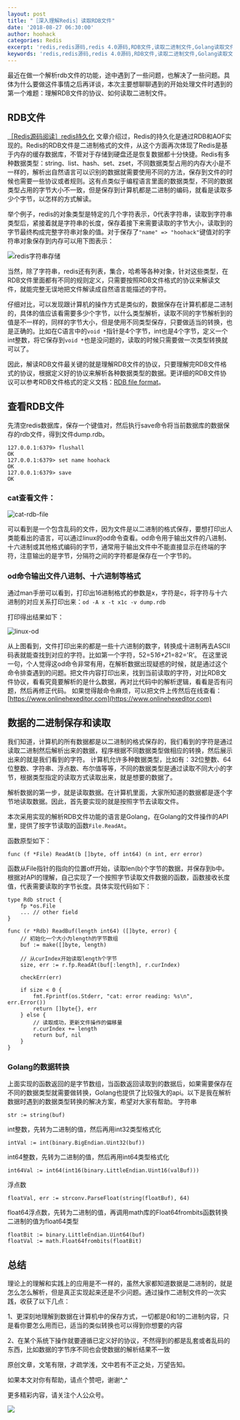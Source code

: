 ```yaml
---
layout: post
title: "［深入理解Redis］读取RDB文件"
date: '2018-08-27 06:30:00'
author: hoohack
categories: Redis
excerpt: 'redis,redis源码,redis 4.0源码,RDB文件,读取二进制文件,Golang读取文件'
keywords: 'redis,redis源码,redis 4.0源码,RDB文件,读取二进制文件,Golang读取文件'
---
```


最近在做一个解析rdb文件的功能，途中遇到了一些问题，也解决了一些问题。具体为什么要做这件事情之后再详谈，本次主要想聊聊遇到的开始处理文件时遇到的第一个难题：理解RDB文件的协议、如何读取二进制文件。

## RDB文件
[［Redis源码阅读］redis持久化](http://www.hoohack.me/2018/04/04/deep-learning-redis-durability)
文章介绍过，Redis的持久化是通过RDB和AOF实现的。Redis的RDB文件是二进制格式的文件，从这个方面再次体现了Redis是基于内存的缓存数据库，不管对于存储到硬盘还是恢复数据都十分快捷。Redis有多种数据类型：string、list、hash、set、zset，不同数据类型占用的内存大小是不一样的，解析出自然语言可以识别的数据就需要使用不同的方法，保存到文件的时候也需要一些协议或者规则。这有点类似于编程语言里面的数据类型，不同的数据类型占用的字节大小不一致，但是保存到计算机都是二进制的编码，就看是读取多少个字节，以怎样的方式解读。

<!--more-->

举个例子，redis的对象类型是特定的几个字符表示，0代表字符串，读取到字符串类型后，紧接着就是字符串的长度，保存着接下来需要读取的字节大小，读取到的字节最终构成完整字符串对象的值。对于保存了`"name" => "hoohack"`键值对的字符串对象保存到内存可以用下图表示：

![redis字符串存储](https://www.hoohack.me/assets/images/2018/08/redis-string-storage.png)

当然，除了字符串，redis还有列表，集合，哈希等各种对象，针对这些类型，在RDB文件里面都有不同的规则定义，只需要按照RDB文件格式的协议来解读文件，就能完整无误地把文件解读成自然语言能描述的字符。

仔细对比，可以发现跟计算机的操作方式是类似的，数据保存在计算机都是二进制的，具体的值应该看需要多少个字节，以什么类型解析，读取不同的字节解析到的值是不一样的，同样的字节大小，但是使用不同类型保存，只要做适当的转换，也是正确的。比如在C语言中的`void *`指针是4个字节，int也是4个字节，定义一个int整数，将它保存到`void *`也是没问题的，读取的时候只需要做一次类型转换就可以了。

因此，解读RDB文件最关键的就是理解RDB文件的协议，只要理解完RDB文件格式的协议，根据定义好的协议来解析各种数据类型的数据。更详细的RDB文件协议可以参考RDB文件格式的定义文档：[RDB file format](http://rdb.fnordig.de/file_format.html)。

## 查看RDB文件
先清空redis数据库，保存一个键值对，然后执行save命令将当前数据库的数据保存的rdb文件，得到文件dump.rdb。

    127.0.0.1:6379> flushall
    OK
    127.0.0.1:6379> set name hoohack
    OK
    127.0.0.1:6379> save
    OK

### cat查看文件：
![cat-rdb-file](http://www.hoohack.me/assets/images/2018/08/cat-rdb-file.png)

可以看到是一个包含乱码的文件，因为文件是以二进制的格式保存，要想打印出人类能看出的语言，可以通过linux的od命令查看。od命令用于输出文件的八进制、十六进制或其他格式编码的字节，通常用于输出文件中不能直接显示在终端的字符，注意输出的是字节，分隔符之间的字符都是保存在一个字节的。

### od命令输出文件八进制、十六进制等格式
通过man手册可以看到，打印出16进制格式的参数是x，字符是c，将字符与十六进制的对应关系打印出来：`od -A x -t x1c -v dump.rdb`

打印得出结果如下：

![linux-od](http://www.hoohack.me/assets/images/2018/08/linux-od.png)

从上图看到，文件打印出来的都是一些十六进制的数字，转换成十进制再去ASCII码表就能查找到对应的字符。比如第一个字符，52=5*16+2*1=82='R’。
在这里说一句，个人觉得这od命令非常有用，在解析数据出现疑惑的时候，就是通过这个命令排查遇到的问题。把文件内容打印出来，找到当前读取的字符，对比RDB文件协议，看看究竟要解析的是什么数据，再对比代码中的解析逻辑，看看是否有问题，然后再修正代码。
如果觉得敲命令麻烦，可以把文件上传然后在线查看：[https://www.onlinehexeditor.com](https://www.onlinehexeditor.com)

## 数据的二进制保存和读取
我们知道，计算机的所有数据都是以二进制的格式保存的，我们看到的字符是通过读取二进制然后解析出来的数据，程序根据不同数据类型做相应的转换，然后展示出来的就是我们看到的字符。
计算机允许多种数据类型，比如有：32位整数、64位整数、字符串、浮点数、布尔值等等，不同的数据类型是通过读取不同大小的字节，根据类型指定的读取方式读取出来，就是想要的数据了。

解析数据的第一步，就是读取数据。在计算机里面，大家所知道的数据都是逐个字节地读取数据。因此，首先要实现的就是按照字节去读取文件。

本次采用实现的解析RDB文件功能的语言是Golang，在Golang的文件操作的API里，提供了按字节读取的函数`File.ReadAt`。

函数原型如下：
    
    func (f *File) ReadAt(b []byte, off int64) (n int, err error)

函数从File指针的指向的位置off开始，读取len(b)个字节的数据，并保存到b中。
根据对API的理解，自己实现了一个按照字节读取文件数据的函数，函数接收长度值，代表需要读取的字节长度。具体实现代码如下：

    type Rdb struct {
        fp *os.File
        ... // other field
    }

    func (r *Rdb) ReadBuf(length int64) ([]byte, error) {
        // 初始化一个大小为length的字节数组
        buf := make([]byte, length)

        // 从curIndex开始读取length个字节
        size, err := r.fp.ReadAt(buf[:length], r.curIndex)

        checkErr(err)

        if size < 0 {
            fmt.Fprintf(os.Stderr, "cat: error reading: %s\n", err.Error())
            return []byte{}, err
        } else {
            // 读取成功，更新文件操作的偏移量
            r.curIndex += length
            return buf, nil
        }
    }

### Golang的数据转换
上面实现的函数返回的是字节数组，当函数返回读取到的数据后，如果需要保存在不同的数据类型就需要做转换，Golang也提供了比较强大的api。以下是我在解析数据时遇到的数据类型转换的解决方案，希望对大家有帮助。
字符串
    
    str := string(buf)

int整数，先转为二进制的值，然后再用int32类型格式化
    
    intVal := int(binary.BigEndian.Uint32(buf))

int64整数，先转为二进制的值，然后再用int64类型格式化
    
    int64Val := int64(int16(binary.LittleEndian.Uint16(valBuf)))

浮点数
    
    floatVal, err := strconv.ParseFloat(string(floatBuf), 64)

float64浮点数，先转为二进制的值，再调用math库的Float64frombits函数转换二进制的值为float64类型
    
    floatBit := binary.LittleEndian.Uint64(buf)
    floatVal := math.Float64frombits(floatBit)

## 总结
理论上的理解和实践上的应用是不一样的，虽然大家都知道数据是二进制的，就是怎么怎么解析，但是真正实现起来还是不少问题。通过操作二进制文件的一次实践，收获了以下几点：

1、更深刻地理解到数据在计算机中的保存方式，一切都是0和1的二进制内容，只是看你要怎么用而已，适当的类似转换也可以得到你想要的内容

2、在某个系统下操作就要遵循已定义好的协议，不然得到的都是乱套或者乱码的东西，比如数据的字节序不同也会使数据的解析结果不一致

原创文章，文笔有限，才疏学浅，文中若有不正之处，万望告知。

如果本文对你有帮助，请点个赞吧，谢谢^_^

更多精彩内容，请关注个人公众号。

![](http://www.hoohack.me/assets/images/qrcode.jpg)